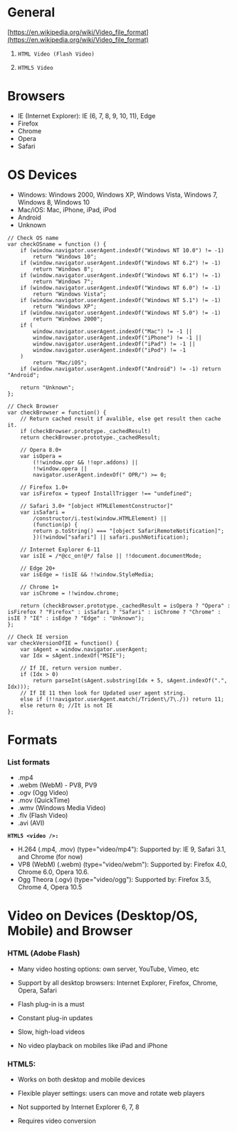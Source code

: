 # General

[https://en.wikipedia.org/wiki/Video_file_format](https://en.wikipedia.org/wiki/Video_file_format)

1. `HTML Video (Flash Video)`

2. `HTML5 Video`

# Browsers

- IE (Internet Explorer): IE (6, 7, 8, 9, 10, 11), Edge
- Firefox
- Chrome
- Opera
- Safari

# OS Devices
- Windows: Windows 2000, Windows XP, Windows Vista, Windows 7, Windows 8, Windows 10
- Mac/iOS: Mac, iPhone, iPad, iPod
- Android
- Unknown

```JS
// Check OS name
var checkOSname = function () {
    if (window.navigator.userAgent.indexOf("Windows NT 10.0") != -1)
        return "Windows 10";
    if (window.navigator.userAgent.indexOf("Windows NT 6.2") != -1)
        return "Windows 8";
    if (window.navigator.userAgent.indexOf("Windows NT 6.1") != -1)
        return "Windows 7";
    if (window.navigator.userAgent.indexOf("Windows NT 6.0") != -1)
        return "Windows Vista";
    if (window.navigator.userAgent.indexOf("Windows NT 5.1") != -1)
        return "Windows XP";
    if (window.navigator.userAgent.indexOf("Windows NT 5.0") != -1)
        return "Windows 2000";
    if (
        window.navigator.userAgent.indexOf("Mac") != -1 ||
        window.navigator.userAgent.indexOf("iPhone") != -1 ||
        window.navigator.userAgent.indexOf("iPad") != -1 ||
        window.navigator.userAgent.indexOf("iPod") != -1
    )
        return "Mac/iOS";
    if (window.navigator.userAgent.indexOf("Android") != -1) return "Android";
    
    return "Unknown";
};
````

```JS
// Check Browser
var checkBrowser = function() {
    // Return cached result if avalible, else get result then cache it.
    if (checkBrowser.prototype._cachedResult)
    return checkBrowser.prototype._cachedResult;

    // Opera 8.0+
    var isOpera =
        (!!window.opr && !!opr.addons) ||
        !!window.opera ||
        navigator.userAgent.indexOf(" OPR/") >= 0;

    // Firefox 1.0+
    var isFirefox = typeof InstallTrigger !== "undefined";

    // Safari 3.0+ "[object HTMLElementConstructor]"
    var isSafari =
        /constructor/i.test(window.HTMLElement) ||
        (function(p) {
        return p.toString() === "[object SafariRemoteNotification]";
        })(!window["safari"] || safari.pushNotification);

    // Internet Explorer 6-11
    var isIE = /*@cc_on!@*/ false || !!document.documentMode;

    // Edge 20+
    var isEdge = !isIE && !!window.StyleMedia;

    // Chrome 1+
    var isChrome = !!window.chrome;

    return (checkBrowser.prototype._cachedResult = isOpera ? "Opera" : isFirefox ? "Firefox" : isSafari ? "Safari" : isChrome ? "Chrome" : isIE ? "IE" : isEdge ? "Edge" : "Unknown");
};
```

```JS
// Check IE version
var checkVersionOfIE = function() {
    var sAgent = window.navigator.userAgent;
    var Idx = sAgent.indexOf("MSIE");

    // If IE, return version number.
    if (Idx > 0)
        return parseInt(sAgent.substring(Idx + 5, sAgent.indexOf(".", Idx)));
    // If IE 11 then look for Updated user agent string.
    else if (!!navigator.userAgent.match(/Trident\/7\./)) return 11;
    else return 0; //It is not IE
};
```

# Formats

### List formats
- .mp4
- .webm (WebM) - PV8, PV9
- .ogv (Ogg Video)
- .mov (QuickTime)
- .wmv (Windows Media Video)
- .flv (Flash Video)
- .avi (AVI)

__`HTML5 <video />:`__
- H.264 (.mp4, .mov) (type="video/mp4"): Supported by: IE 9, Safari 3.1, and Chrome (for now)
- VP8 (WebM) (.webm) (type="video/webm"): Supported by: Firefox 4.0, Chrome 6.0, Opera 10.6.
- Ogg Theora (.ogv) (type="video/ogg"): Supported by: Firefox 3.5, Chrome 4, Opera 10.5


# Video on Devices (Desktop/OS, Mobile) and Browser

### HTML (Adobe Flash)

- Many video hosting options: own server, YouTube, Vimeo, etc
- Support by all desktop browsers: Internet Explorer, Firefox, Chrome, Opera, Safari

- Flash plug-in is a must
- Constant plug-in updates
- Slow, high-load videos
- No video playback on mobiles like iPad and iPhone

### HTML5:

- Works on both desktop and mobile devices
- Flexible player settings: users can move and rotate web players

- Not supported by Internet Explorer 6, 7, 8
- Requires video conversion
